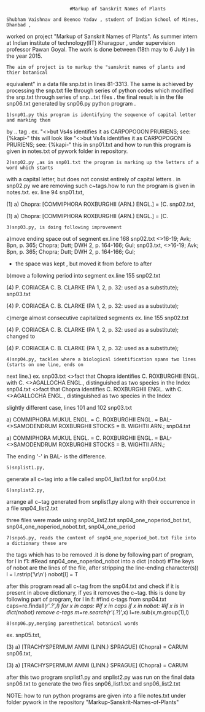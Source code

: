 	                       #Markup of Sanskrit Names of Plants
	
	Shubham Vaishnav and Beenoo Yadav , student of Indian School of Mines, Dhanbad ,
worked on project "Markup of Sanskrit Names of Plants". 
As summer intern at Indian institute of technology(IIT) Kharagpur , under supervision professor Pawan Goyal.
The work is done between (18th may to 6 July ) in the year 2015.

	The aim of project is to markup the "sanskrit names of plants and thier botanical 
equivalent" in a data file snp.txt in lines 81-3313. The same is achieved by processing 
the snp.txt file through series of python codes which modified the snp.txt through series
of snp...txt files . the final result is in the file snp06.txt generated  by snp06.py 
python program .

	1)snp01.py this program is identifying the sequence of capital letter and marking them 
by <c>..</c> tag .
ex. "<>but Vs4s identifies it as CARPOPOGON PRURIENS; see: {%kapi-"   this will look like 
"<>but Vs4s identifies it as <c>CARPOPOGON PRURIENS</c>; see: {%kapi-" this in snp01.txt 
and how to run this program is given in notes.txt of pywork folder in repository.
	
	2)snp02.py ,as in snp01.txt the program is marking up the letters of a word which starts 
with a capital letter, but does not consist entirely of capital letters . in snp02.py we are 
removing such c~tags.how to run the program is given in notes.txt.
ex. line 94
snp01.txt, <P>(1) a) <c>C</c>hopra: [<c>COMMIPHORA ROXBURGHII </c>(<c>ARN</c>.) <c>ENGL</c>.] = [<c>C</c>.
snp02.txt, <P>(1) a) Chopra: [<c>COMMIPHORA ROXBURGHII </c>(<c>ARN</c>.) <c>ENGL</c>.] = [<c>C</c>.
	
	3)snp03.py, is doing following improvement
a)move ending space out of segment
ex.line 168
snp02.txt 
<>16-19; Avk; Bpn, p. 365; Chopra; Dutt; <c>DWH </c>2, p. 164-166; Gul;
snp03.txt,
<>16-19; Avk; Bpn, p. 365; Chopra; Dutt; <c>DWH</c> 2, p. 164-166; Gul;
 - the space was kept , but moved it from before </c> to after </c>

 b)move a following period into segment
ex.line 155
snp02.txt
<P>(4) P. <c>CORIACEA C</c>. B. <c>CLARKE </c>(<c>PA </c>1, 2, p. 32: used as a substitute);
snp03.txt
<P>(4) P. <c>CORIACEA C.</c> B. <c>CLARKE</c> (<c>PA</c> 1, 2, p. 32: used as a substitute);

c)merge almost consecutive capitalized segments
ex. line 155
snp02.txt
<P>(4) <c>P. CORIACEA C.</c> <c>B. CLARKE</c> (<c>PA</c> 1, 2, p. 32: used as a substitute);
changed to
<P>(4) <c>P. CORIACEA C. B. CLARKE</c> (<c>PA</c> 1, 2, p. 32: used as a substitute);

	4)snp04.py, tackles where a biological identification spans two lines (starts on one line, ends on
next line.)
ex.
snp03.txt
<>fact that Chopra identifies <c>C. ROXBURGHII ENGL.</c> with <c>C.</c>
<><c>AGALLOCHA ENGL.</c>, distinguished as two species in the Index
snp04.txt
<>fact that Chopra identifies <c>C. ROXBURGHII ENGL.</c> with <c>C.
<>AGALLOCHA ENGL.</c>, distinguished as two species in the Index

slightly different case, lines 101 and 102
snp03.txt
<P>a) <c>COMMIPHORA MUKUL ENGL.</c> = <c>C. ROXBURGHII ENGL.</c> = <c>BAL</c>-
<><c>SAMODENDRUM ROXBURGHII STOCKS</c> = <c>B. WIGHTII ARN.</c>;
snp04.txt
<P>a) <c>COMMIPHORA MUKUL ENGL.</c> = <c>C. ROXBURGHII ENGL.</c> = <c>BAL-
<>SAMODENDRUM ROXBURGHII STOCKS</c> = <c>B. WIGHTII ARN.</c>;

The ending '-' in <c>BAL</c>-    is the difference.

	5)snplist1.py,
generate all c~tag into a file called snp04_list1.txt for snp04.txt

	6)snplist2.py,
arrange all c~tag generated from snplist1.py along with their occurrence in a file snp04_list2.txt 
	
three files were made using snp04_list2.txt 
 snp04_one_noperiod_bot.txt,
 snp04_one_noperiod_nobot.txt,
 snp04_one_period
 
	7)snpo5.py, reads the content of snp04_one_noperiod_bot.txt file into a dictionary these are 
the tags which has to be removed .it is done by following part of program,
for l in f1:
    #Read snp04_one_noperiod_nobot into a dict (nobot)
    #The keys of nobot are the lines of the file, after stripping the line-ending character(s)) 
    l = l.rstrip('\r\n')
    nobot[l] = T

after this program read all c~tag from the snp04.txt and check if it is present in above dictionary,
if yes it removes the c~tag. this is done by following part of program,
for l in f:
    #find c-tags from snp04.txt
    caps=re.findall(r'<c>.*?</c>',l)
    for x in caps:
        #if x in caps
        if x in nobot:
            #if x is in dict(nobot) remove c-tags
            m=re.search(r'<c>(.*?)</c>',x)
            l=re.sub(x,m.group(1),l)

	8)snp06.py,merging parenthetical botanical words 
ex.
snp05.txt,
<P>(3) a) [<c>TRACHYSPERMUM AMMI</c> (<c>LINN.</c>) <c>SPRAGUE</c>] (Chopra) = <c>CARUM
snp06.txt,
<P>(3) a) [<c>TRACHYSPERMUM AMMI (LINN.) SPRAGUE</c>] (Chopra) = <c>CARUM

after this two program snplist1.py and snplist2.py was run on the final data snp06.txt to 
generate  the two files snp06_list1.txt and snp06_list2.txt

NOTE: how to run python programs are given into a file notes.txt under folder pywork in the repository "Markup-Sanskrit-Names-of-Plants" 
